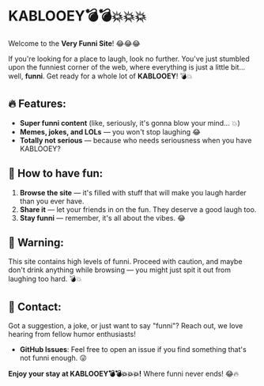 # KABLOOEY💣💣💥💥💥

Welcome to the **Very Funni Site**! 😂😂😂

If you're looking for a place to laugh, look no further. You've just stumbled upon the funniest corner of the web, where everything is just a little bit... well, **funni**. Get ready for a whole lot of **KABLOOEY**! 💣💥

## 🔥 Features:
- **Super funni content** (like, seriously, it's gonna blow your mind... 💥)
- **Memes, jokes, and LOLs** — you won't stop laughing 😂
- **Totally not serious** — because who needs seriousness when you have KABLOOEY?

## 🌈 How to have fun:
1. **Browse the site** — it's filled with stuff that will make you laugh harder than you ever have.
2. **Share it** — let your friends in on the fun. They deserve a good laugh too.
3. **Stay funni** — remember, it's all about the vibes. 😂

## 📣 Warning:
This site contains high levels of funni. Proceed with caution, and maybe don't drink anything while browsing — you might just spit it out from laughing too hard. 💣💥

## 💌 Contact:
Got a suggestion, a joke, or just want to say "funni"? Reach out, we love hearing from fellow humor enthusiasts!

- **GitHub Issues**: Feel free to open an issue if you find something that's not funni enough. 😜

**Enjoy your stay at KABLOOEY💣💣💥💥💥!** Where funni never ends! 😂🔥
